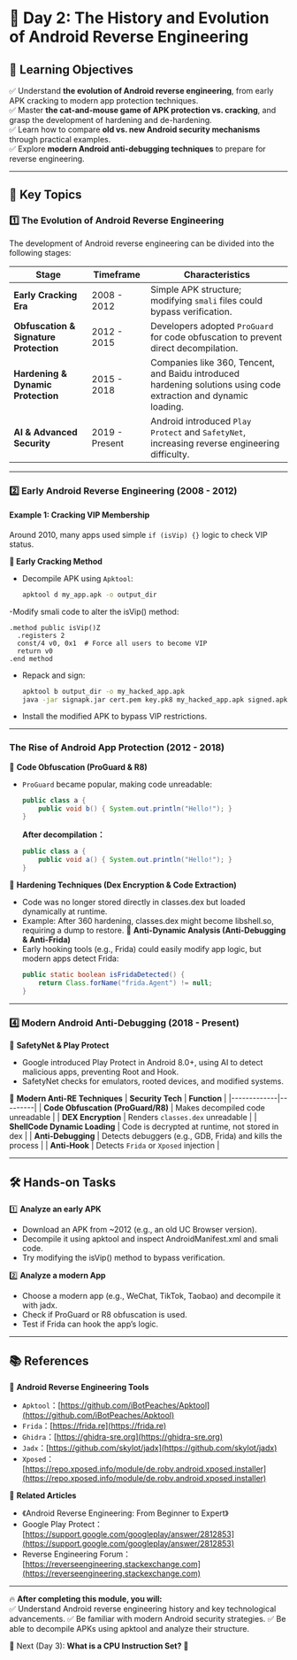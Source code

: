 # **📜 Day 2: The History and Evolution of Android Reverse Engineering**  

## **📌 Learning Objectives**  
✅ Understand **the evolution of Android reverse engineering**, from early APK cracking to modern app protection techniques.  
✅ Master **the cat-and-mouse game of APK protection vs. cracking**, and grasp the development of hardening and de-hardening.  
✅ Learn how to compare **old vs. new Android security mechanisms** through practical examples.  
✅ Explore **modern Android anti-debugging techniques** to prepare for reverse engineering.  

---

## **📖 Key Topics**  

### **1️⃣ The Evolution of Android Reverse Engineering**  
The development of Android reverse engineering can be divided into the following stages:  

| **Stage** | **Timeframe** | **Characteristics** |
|---------|--------|---------|
| **Early Cracking Era** | 2008 - 2012 | Simple APK structure; modifying `smali` files could bypass verification. |
| **Obfuscation & Signature Protection** | 2012 - 2015 | Developers adopted `ProGuard` for code obfuscation to prevent direct decompilation. |
| **Hardening & Dynamic Protection** | 2015 - 2018 | Companies like 360, Tencent, and Baidu introduced hardening solutions using code extraction and dynamic loading. |
| **AI & Advanced Security** | 2019 - Present | Android introduced `Play Protect` and `SafetyNet`, increasing reverse engineering difficulty. |

---

### **2️⃣ Early Android Reverse Engineering (2008 - 2012)**
#### **Example 1: Cracking VIP Membership**
Around 2010, many apps used simple `if (isVip) {}` logic to check VIP status.  

**🔹 Early Cracking Method**
- Decompile APK using `Apktool`:  
  ```bash
  apktool d my_app.apk -o output_dir
-Modify smali code to alter the isVip() method:
  ```smali
  .method public isVip()Z
    .registers 2
    const/4 v0, 0x1  # Force all users to become VIP
    return v0
.end method
  ```
- Repack and sign:
  ```bash
  apktool b output_dir -o my_hacked_app.apk
  java -jar signapk.jar cert.pem key.pk8 my_hacked_app.apk signed.apk
  ```
- Install the modified APK to bypass VIP restrictions.

---

### **The Rise of Android App Protection (2012 - 2018)**  
🔹 **Code Obfuscation (ProGuard & R8)**  
- `ProGuard` became popular, making code unreadable:
  ```java
  public class a {
      public void b() { System.out.println("Hello!"); }
  }
  ```
  **After decompilation：**
  ```java
  public class a {
      public void a() { System.out.println("Hello!"); }
  }
  ```

🔹 **Hardening Techniques (Dex Encryption & Code Extraction)**
- Code was no longer stored directly in classes.dex but loaded dynamically at runtime.
- Example: After 360 hardening, classes.dex might become libshell.so, requiring a dump to restore.
🔹 **Anti-Dynamic Analysis (Anti-Debugging & Anti-Frida)**  
- Early hooking tools (e.g., Frida) could easily modify app logic, but modern apps detect Frida:
  ```java
  public static boolean isFridaDetected() {
      return Class.forName("frida.Agent") != null;
  }
  ```

---

### **4️⃣ Modern Android Anti-Debugging (2018 - Present)**
🔹 **SafetyNet & Play Protect**  
- Google introduced Play Protect in Android 8.0+, using AI to detect malicious apps, preventing Root and Hook.
- SafetyNet checks for emulators, rooted devices, and modified systems. 

🔹 **Modern Anti-RE Techniques**
| **Security Tech** | **Function** |
|-------------|---------|
| **Code Obfuscation (ProGuard/R8)** | Makes decompiled code unreadable |
| **DEX Encryption** | Renders `classes.dex` unreadable |
| **ShellCode Dynamic Loading** | Code is decrypted at runtime, not stored in dex |
| **Anti-Debugging** | Detects debuggers (e.g., GDB, Frida) and kills the process |
| **Anti-Hook** | Detects `Frida` or `Xposed` injection |

---

## **🛠 Hands-on Tasks**
1️⃣ **Analyze an early APK**
- Download an APK from ~2012 (e.g., an old UC Browser version).
- Decompile it using apktool and inspect AndroidManifest.xml and smali code.
- Try modifying the isVip() method to bypass verification. 

2️⃣ **Analyze a modern App**
- Choose a modern app (e.g., WeChat, TikTok, Taobao) and decompile it with jadx.
- Check if ProGuard or R8 obfuscation is used.
- Test if Frida can hook the app’s logic.

---

## **📚 References**
📌 **Android Reverse Engineering Tools**
- `Apktool`：[https://github.com/iBotPeaches/Apktool](https://github.com/iBotPeaches/Apktool)  
- `Frida`：[https://frida.re](https://frida.re)  
- `Ghidra`：[https://ghidra-sre.org](https://ghidra-sre.org)  
- `Jadx`：[https://github.com/skylot/jadx](https://github.com/skylot/jadx)  
- `Xposed`：[https://repo.xposed.info/module/de.robv.android.xposed.installer](https://repo.xposed.info/module/de.robv.android.xposed.installer)  

📌 **Related Articles**
- 《Android Reverse Engineering: From Beginner to Expert》  
- Google Play Protect：[https://support.google.com/googleplay/answer/2812853](https://support.google.com/googleplay/answer/2812853)  
- Reverse Engineering Forum：[https://reverseengineering.stackexchange.com](https://reverseengineering.stackexchange.com)  

---

🔥 **After completing this module, you will:**  
✅ Understand Android reverse engineering history and key technological advancements.
✅ Be familiar with modern Android security strategies.
✅ Be able to decompile APKs using apktool and analyze their structure.

🚀 Next (Day 3): **What is a CPU Instruction Set? 🎯** 
